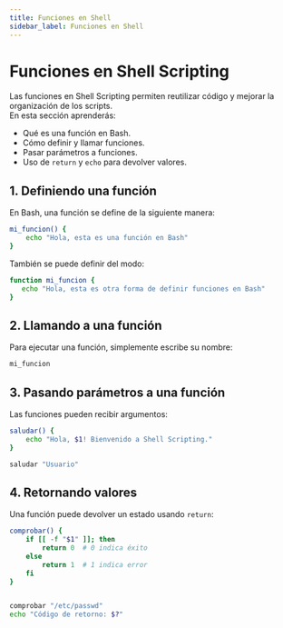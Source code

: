 ```yaml
---
title: Funciones en Shell
sidebar_label: Funciones en Shell
---
```


# Funciones en Shell Scripting

Las funciones en Shell Scripting permiten reutilizar código y mejorar la organización de los scripts.  
En esta sección aprenderás:

- Qué es una función en Bash.
- Cómo definir y llamar funciones.
- Pasar parámetros a funciones.
- Uso de `return` y `echo` para devolver valores.

## 1. Definiendo una función

En Bash, una función se define de la siguiente manera:

```bash
mi_funcion() {
    echo "Hola, esta es una función en Bash"
}
```

También se puede definir del modo:

 ```bash
 function mi_funcion {
    echo "Hola, esta es otra forma de definir funciones en Bash"
}
```

## 2. Llamando a una función

Para ejecutar una función, simplemente escribe su nombre:

```bash
mi_funcion
```

## 3. Pasando parámetros a una función

Las funciones pueden recibir argumentos:

```bash
saludar() {
    echo "Hola, $1! Bienvenido a Shell Scripting."
}

saludar "Usuario"
```

## 4. Retornando valores

Una función puede devolver un estado usando `return`:

```bash
comprobar() {
    if [[ -f "$1" ]]; then
        return 0  # 0 indica éxito
    else
        return 1  # 1 indica error
    fi
}


comprobar "/etc/passwd"
echo "Código de retorno: $?"
```
